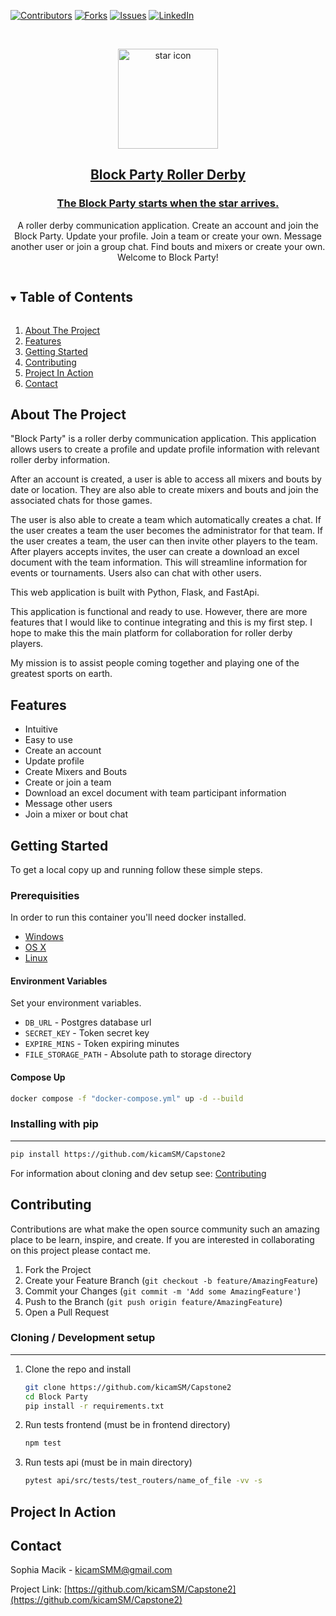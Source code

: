 
<!-- PROJECT SHIELDS -->
<!--
*** I'm using markdown "reference style" links for readability.
*** Reference links are enclosed in brackets [ ] instead of parentheses ( ).
*** See the bottom of this document for the declaration of the reference variables
*** for contributors-url, forks-url, etc. This is an optional, concise syntax you may use.
*** https://www.markdownguide.org/basic-syntax/#reference-style-links
-->
[![Contributors][contributors-shield]][contributors-url]
[![Forks][forks-shield]][forks-url]
[![Issues][issues-shield]][issues-url]
[![LinkedIn][linkedin-shield]][linkedin-url]



<!-- PROJECT LOGO -->
<br />
<p align="center">
  <div style="text-align: center;"> 
    <a href="https://github.com/kicamSM/Capstone2">
        <img src="https://raw.githubusercontent.com/kicamSM/Capstone2/master/frontend/public/star.png" alt="star icon" width="160" height="160">
    </a>
  </div>

  <h2 align="center" style="text-decoration: underline;">Block Party Roller Derby</h2>

  <h3 align="center" style="text-decoration: underline;">The Block Party starts when the star arrives.</h3>

  <p align="center">
    A roller derby communication application. Create an account and join the Block Party. Update your profile. Join a team or create your own. Message another user or join a group chat. Find bouts and mixers or create your own. Welcome to Block Party! 
  </p>
</p>



<!-- TABLE OF CONTENTS -->
<details open="open">
  <summary><h2 style="display: inline-block">Table of Contents</h2></summary>
  <ol>
    <li><a href="#about-the-project">About The Project</a></li>
    <li><a href="#features">Features</a></li>
    <li><a href="#getting-started">Getting Started</a></li>
    <li><a href="#contributing">Contributing</a></li>
    <li><a href="#project-in-action">Project In Action</a></li>
    <li><a href="#contact">Contact</a></li>
  </ol>
</details>



<!-- ABOUT THE PROJECT -->
## About The Project

"Block Party" is a roller derby communication application. This application allows users to create a profile and update profile information with relevant roller derby information. 

After an account is created, a user is able to access all mixers and bouts by date or location. They are also able to create mixers and bouts and join the associated chats for those games.

The user is also able to create a team which automatically creates a chat. If the user creates a team the user becomes the administrator for that team. If the user creates a team, the user can then invite other players to the team. After players accepts invites, the user can create a download an excel document with the team information. This will streamline information for events or tournaments. Users also can chat with other users. 

This web application is built with Python, Flask, and FastApi. 

This application is functional and ready to use. However, there are more features that I would like to continue integrating and this is my first step. I hope to make this the main platform for collaboration for roller derby players. 

My mission is to assist people coming together and playing one of the greatest sports on earth.

## Features 
* Intuitive
* Easy to use
* Create an account
* Update profile
* Create Mixers and Bouts
* Create or join a team
* Download an excel document with team participant information
* Message other users 
* Join a mixer or bout chat  


<!-- GETTING STARTED -->
## Getting Started


To get a local copy up and running follow these simple steps.

### Prerequisities


In order to run this container you'll need docker installed.

* [Windows](https://docs.docker.com/windows/started)
* [OS X](https://docs.docker.com/mac/started/)
* [Linux](https://docs.docker.com/linux/started/)


#### Environment Variables

Set your environment variables. 

* `DB_URL` - Postgres database url
* `SECRET_KEY` - Token secret key  
* `EXPIRE_MINS` - Token expiring minutes
* `FILE_STORAGE_PATH` - Absolute path to storage directory

#### Compose Up


  ```sh
  docker compose -f "docker-compose.yml" up -d --build 
  ```

### Installing with pip
***

  ```sh
  pip install https://github.com/kicamSM/Capstone2
  ```

For information about cloning and dev setup see: [Contributing](#Contributing)

<!-- CONTRIBUTING -->
## Contributing


Contributions are what make the open source community such an amazing place to be learn, inspire, and create. If you are interested in collaborating on this project please contact me.

1. Fork the Project
2. Create your Feature Branch (`git checkout -b feature/AmazingFeature`)
3. Commit your Changes (`git commit -m 'Add some AmazingFeature'`)
4. Push to the Branch (`git push origin feature/AmazingFeature`)
5. Open a Pull Request

### Cloning / Development setup
***
1. Clone the repo and install
    ```sh
    git clone https://github.com/kicamSM/Capstone2
    cd Block Party
    pip install -r requirements.txt
    ```
2. Run tests frontend (must be in frontend directory)
    ```sh
    npm test 
    ```
3. Run tests api (must be in main directory)
    ```sh
    pytest api/src/tests/test_routers/name_of_file -vv -s
    ```


## Project In Action 

<!-- [https://board-game-mania.onrender.com](https://board-game-mania.onrender.com) -->

<!-- CONTACT -->
## Contact


Sophia Macik - kicamSMM@gmail.com

Project Link: [https://github.com/kicamSM/Capstone2](https://github.com/kicamSM/Capstone2)




<!-- MARKDOWN LINKS & IMAGES -->
<!-- https://www.markdownguide.org/basic-syntax/#reference-style-links -->
[contributors-shield]: https://img.shields.io/github/contributors/kicamSM/Capstone2?style=for-the-badge
[contributors-url]: https://github.com/kicamSM/Capstone2/graphs/contributors
[forks-shield]: https://img.shields.io/github/forks/kicamSM/Capstone2?style=for-the-badge
[forks-url]: https://github.com/kicamSM/Capstone2/forks
[issues-shield]: https://img.shields.io/github/issues/kicamSM/Capstone2?style=for-the-badge
[issues-url]: https://github.com/kicamSM/Capstone2/issues
[linkedin-shield]: https://img.shields.io/badge/-LinkedIn-black.svg?style=for-the-badge&logo=linkedin&colorB=555
[linkedin-url]: https://www.linkedin.com/in/sophiamacik/
